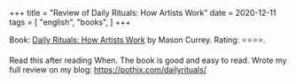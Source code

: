 +++
title = "Review of Daily Rituals: How Artists Work"
date = 2020-12-11
tags = [
    "english",
    "books",
]
+++

Book: [Daily Rituals: How Artists Work](https://www.goodreads.com/book/show/15799151) by Mason Currey. Rating: ⭐️⭐️⭐️⭐️.

Read this after reading When. The book is good and easy to read.
Wrote my full review on my blog: https://pothix.com/dailyrituals/
